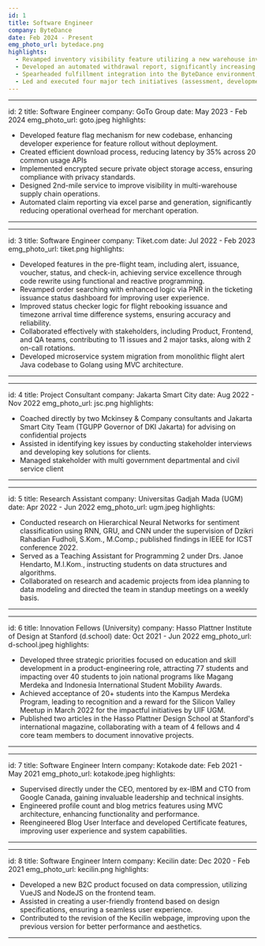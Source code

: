 ```yaml
---
id: 1
title: Software Engineer
company: ByteDance
date: Feb 2024 - Present
emg_photo_url: bytedace.png
highlights:
  - Revamped inventory visibility feature utilizing a new warehouse inventory management system, enhancing stock visibility and accuracy.
  - Developed an automated withdrawal report, significantly increasing efficiency within the 3P seller withdrawal process.
  - Spearheaded fulfillment integration into the ByteDance environment, enhancing both feature and infrastructure capabilities.
  - Led and executed four major tech initiatives (assessment, development, monitoring) within a span of less than one year, showcasing exceptional project management and technical proficiency.
---
```

---
id: 2
title: Software Engineer 
company: GoTo Group
date: May 2023 - Feb 2024
emg_photo_url: goto.jpeg
highlights:
  - Developed feature flag mechanism for new codebase, enhancing developer experience for feature rollout without deployment.
  - Created efficient download process, reducing latency by 35% across 20 common usage APIs
  - Implemented encrypted secure private object storage access, ensuring compliance with privacy standards.
  - Designed 2nd-mile service to improve visibility in multi-warehouse supply chain operations.
  - Automated claim reporting via excel parse and generation, significantly reducing operational overhead for merchant operation.
---
---
id: 3
title: Software Engineer
company: Tiket.com
date: Jul 2022 - Feb 2023
emg_photo_url: tiket.png
highlights:
  - Developed features in the pre-flight team, including alert, issuance, voucher, status, and check-in, achieving service excellence through code rewrite using functional and reactive programming.
  - Revamped order searching with enhanced logic via PNR in the ticketing issuance status dashboard for improving user experience.
  - Improved status checker logic for flight rebooking issuance and timezone arrival time difference systems, ensuring accuracy and reliability.
  - Collaborated effectively with stakeholders, including Product, Frontend, and QA teams, contributing to 11 issues and 2 major tasks, along with 2 on-call rotations.
  - Developed microservice system migration from monolithic flight alert Java codebase to Golang using MVC architecture.  
---
---
id: 4
title: Project Consultant
company: Jakarta Smart City 
date: Aug 2022 - Nov 2022
emg_photo_url: jsc.png
highlights:
  - Coached directly by two Mckinsey & Company consultants and Jakarta Smart City Team (TGUPP Governor of DKI Jakarta) for advising on confidential projects
  - Assisted in identifying key issues by conducting stakeholder interviews and developing key solutions for clients. 
  - Managed stakeholder with multi government departmental and civil service client
---
---
id: 5
title: Research Assistant 
company: Universitas Gadjah Mada (UGM)
date: Apr 2022 - Jun 2022
emg_photo_url: ugm.jpeg
highlights:
  - Conducted research on Hierarchical Neural Networks for sentiment classification using RNN, GRU, and CNN under the supervision of Dzikri Rahadian Fudholi, S.Kom., M.Comp.; published findings in IEEE for ICST conference 2022.
  - Served as a Teaching Assistant for Programming 2 under Drs. Janoe Hendarto, M.I.Kom., instructing students on data structures and algorithms.
  - Collaborated on research and academic projects from idea planning to data modeling and directed the team in standup meetings on a weekly basis. 
---
---
id: 6
title: Innovation Fellows (University)
company: Hasso Plattner Institute of Design at Stanford (d.school)
date: Oct 2021 - Jun 2022
emg_photo_url: d-school.jpeg
highlights:
  - Developed three strategic priorities focused on education and skill development in a product-engineering role, attracting 77 students and impacting over 40 students to join national programs like Magang Merdeka and Indonesia International Student Mobility Awards.
  - Achieved acceptance of 20+ students into the Kampus Merdeka Program, leading to recognition and a reward for the Silicon Valley Meetup in March 2022 for the impactful initiatives by UIF UGM.
  - Published two articles in the Hasso Plattner Design School at Stanford's international magazine, collaborating with a team of 4 fellows and 4 core team members to document innovative projects.
---
---
id: 7
title: Software Engineer Intern
company: Kotakode
date: Feb 2021 - May 2021
emg_photo_url: kotakode.jpeg
highlights:
  - Supervised directly under the CEO, mentored by ex-IBM and CTO from Google Canada, gaining invaluable leadership and technical insights.
  - Engineered profile count and blog metrics features using MVC architecture, enhancing functionality and performance.
  - Reengineered Blog User Interface and developed Certificate features, improving user experience and system capabilities.
---
---
id: 8
title: Software Engineer Intern
company: Kecilin
date: Dec 2020 - Feb 2021
emg_photo_url: kecilin.png
highlights:
  - Developed a new B2C product focused on data compression, utilizing VueJS and NodeJS on the frontend team.
  - Assisted in creating a user-friendly frontend based on design specifications, ensuring a seamless user experience.
  - Contributed to the revision of the Kecilin webpage, improving upon the previous version for better performance and aesthetics.
---